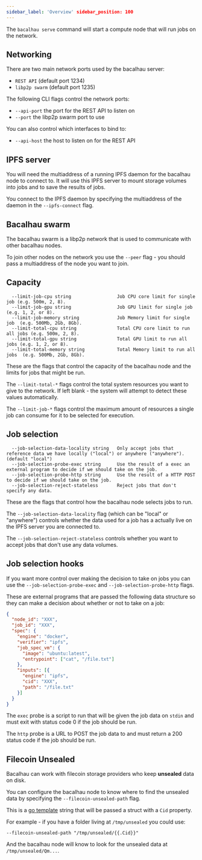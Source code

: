 ```yaml
---
sidebar_label: 'Overview' sidebar_position: 100
---
```


The `bacalhau serve` command will start a compute node that will run jobs on the network.

## Networking

There are two main network ports used by the bacalhau server:

 * `REST API` (default port 1234)
 * `libp2p swarm` (default port 1235)

The following CLI flags control the network ports:

 * `--api-port` the port for the REST API to listen on
 * `--port` the libp2p swarm port to use

You can also control which interfaces to bind to:

 * `--api-host` the host to listen on for the REST API

## IPFS server

You will need the multiaddress of a running IPFS daemon for the bacalhau node to connect to.  It will use this IPFS server to mount storage volumes into jobs and to save the results of jobs.

You connect to the IPFS daemon by specifying the multiaddress of the daemon in the `--ipfs-connect` flag.

## Bacalhau swarm

The bacalhau swarm is a libp2p network that is used to communicate with other bacalhau nodes.

To join other nodes on the network you use the `--peer` flag - you should pass a multiaddress of the node you want to join.

## Capacity

```
  --limit-job-cpu string                 Job CPU core limit for single job (e.g. 500m, 2, 8).
  --limit-job-gpu string                 Job GPU limit for single job (e.g. 1, 2, or 8).
  --limit-job-memory string              Job Memory limit for single job  (e.g. 500Mb, 2Gb, 8Gb).
  --limit-total-cpu string               Total CPU core limit to run all jobs (e.g. 500m, 2, 8).
  --limit-total-gpu string               Total GPU limit to run all jobs (e.g. 1, 2, or 8).
  --limit-total-memory string            Total Memory limit to run all jobs  (e.g. 500Mb, 2Gb, 8Gb).
```

These are the flags that control the capacity of the bacalhau node and the limits for jobs that might be run.

The `--limit-total-*` flags control the total system resources you want to give to the network.  If left blank - the system will attempt to detect these values automatically.

The `--limit-job-*` flags control the maximum amount of resources a single job can consume for it to be selected for execution.

## Job selection

```
  --job-selection-data-locality string   Only accept jobs that reference data we have locally ("local") or anywhere ("anywhere"). (default "local")
  --job-selection-probe-exec string      Use the result of a exec an external program to decide if we should take on the job.
  --job-selection-probe-http string      Use the result of a HTTP POST to decide if we should take on the job.
  --job-selection-reject-stateless       Reject jobs that don't specify any data.
```

These are the flags that control how the bacalhau node selects jobs to run.

The `--job-selection-data-locality` flag (which can be "local" or "anywhere") controls whether the data used for a job has a actually live on the IPFS server you are connected to.

The `--job-selection-reject-stateless` controls whether you want to accept jobs that don't use any data volumes.

## Job selection hooks

If you want more control over making the decision to take on jobs you can use the `--job-selection-probe-exec` and `--job-selection-probe-http` flags.

These are external programs that are passed the following data structure so they can make a decision about whether or not to take on a job:

```json
{
  "node_id": "XXX",
  "job_id": "XXX",
  "spec": {
    "engine": "docker",
    "verifier": "ipfs",
    "job_spec_vm": {
      "image": "ubuntu:latest",
      "entrypoint": ["cat", "/file.txt"]
    },
    "inputs": [{
      "engine": "ipfs",
      "cid": "XXX",
      "path": "/file.txt"
    }]
  }
}
```

The `exec` probe is a script to run that will be given the job data on `stdin` and must exit with status code 0 if the job should be run.

The `http` probe is a URL to POST the job data to and must return a 200 status code if the job should be run.

## Filecoin Unsealed

Bacalhau can work with filecoin storage providers who keep **unsealed** data on disk.

You can configure the bacalhau node to know where to find the unsealed data by specifying the `--filecoin-unsealed-path` flag.

This is a [go template](https://pkg.go.dev/text/template) string that will be passed a struct with a `Cid` property.

For example - if you have a folder living at `/tmp/unsealed` you could use:

```
--filecoin-unsealed-path "/tmp/unsealed/{{.Cid}}"
```

And the bacalhau node will know to look for the unsealed data at `/tmp/unsealed/Qm...`.